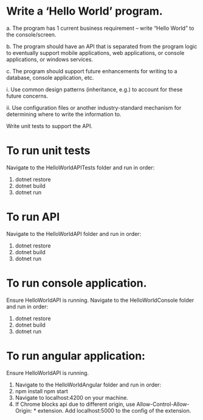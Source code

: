 # Write a ‘Hello World’ program.

 a. The program has 1 current business requirement – write “Hello World” to the console/screen. 
 
 b. The program should have an API that is separated from the program logic to eventually support mobile applications, web applications, or console applications, or windows services. 
 
 c. The program should support future enhancements for writing to a database, console application, etc.
 
 i. Use common design patterns (inheritance, e.g.) to account for these future concerns. 
 
 ii. Use configuration files or another industry-standard mechanism for determining where to write the information to.
 
 Write unit tests to support the API.


# To run unit tests
Navigate to the HelloWorldAPITests folder and run in order: 
1. dotnet restore 
2. dotnet build 
3. dotnet run

# To run API
Navigate to the HelloWorldAPI folder and run in order: 
1. dotnet restore 
2. dotnet build 
3. dotnet run

# To run console application. 
Ensure HelloWorldAPI is running. Navigate to the HelloWorldConsole folder and run in order: 
1. dotnet restore 
2. dotnet build 
3. dotnet run

# To run angular application: 
Ensure HelloWorldAPI is running. 
1. Navigate to the HelloWorldAngular folder and run in order: 
2. npm install npm start 
3. Navigate to localhost:4200 on your machine. 
4. If Chrome blocks api due to different origin, use Allow-Control-Allow-Origin: * extension. Add localhost:5000 to the config of the extension.
